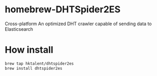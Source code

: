 # homebrew-DHTSpider2ES
Cross-platform An optimized DHT crawler capable of sending data to Elasticsearch

# How install
```bash
brew tap hktalent/dhtspider2es
brew install dhtspider2es
```
